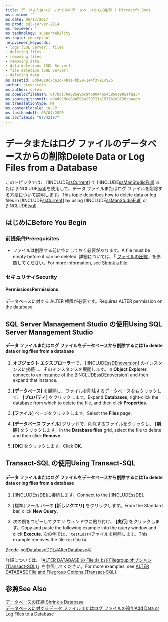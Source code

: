 ```yaml
---
title: データまたはログ ファイルのデータベースからの削除 | Microsoft Docs
ms.custom: ''
ms.date: 06/13/2017
ms.prod: sql-server-2014
ms.reviewer: ''
ms.technology: supportability
ms.topic: conceptual
helpviewer_keywords:
- logs [SQL Server], files
- deleting files
- removing files
- removing data
- data deletions [SQL Server]
- file deletion [SQL Server]
- deleting data
ms.assetid: 0db4018c-ce2c-4ba1-bb29-1e4f3791c925
author: stevestein
ms.author: sstein
ms.openlocfilehash: 6f7bd170e085e9bc94b00446545850e905efaa34
ms.sourcegitcommit: ad4d92dce894592a259721a1571b1d8736abacdb
ms.translationtype: MT
ms.contentlocale: ja-JP
ms.lasthandoff: 08/04/2020
ms.locfileid: "87742197"
---
```

# <a name="delete-data-or-log-files-from-a-database"></a><span data-ttu-id="d3ba0-102">データまたはログ ファイルのデータベースからの削除</span><span class="sxs-lookup"><span data-stu-id="d3ba0-102">Delete Data or Log Files from a Database</span></span>
  <span data-ttu-id="d3ba0-103">このトピックでは、 [!INCLUDE[ssCurrent](../../includes/sscurrent-md.md)] で [!INCLUDE[ssManStudioFull](../../includes/ssmanstudiofull-md.md)] または [!INCLUDE[tsql](../../includes/tsql-md.md)]を使用して、データ ファイルまたはログ ファイルを削除する方法について説明します。</span><span class="sxs-lookup"><span data-stu-id="d3ba0-103">This topic describes how to delete data or log files in [!INCLUDE[ssCurrent](../../includes/sscurrent-md.md)] by using [!INCLUDE[ssManStudioFull](../../includes/ssmanstudiofull-md.md)] or [!INCLUDE[tsql](../../includes/tsql-md.md)].</span></span>  
  
  
##  <a name="before-you-begin"></a><a name="BeforeYouBegin"></a> <span data-ttu-id="d3ba0-104">はじめに</span><span class="sxs-lookup"><span data-stu-id="d3ba0-104">Before You Begin</span></span>  
  
###  <a name="prerequisites"></a><a name="Prerequisites"></a> <span data-ttu-id="d3ba0-105">前提条件</span><span class="sxs-lookup"><span data-stu-id="d3ba0-105">Prerequisites</span></span>  
  
-   <span data-ttu-id="d3ba0-106">ファイルは削除する前に空にしておく必要があります。</span><span class="sxs-lookup"><span data-stu-id="d3ba0-106">A file must be empty before it can be deleted.</span></span> <span data-ttu-id="d3ba0-107">詳細については、「 [ファイルの圧縮](shrink-a-file.md)」を参照してください。</span><span class="sxs-lookup"><span data-stu-id="d3ba0-107">For more information, see [Shrink a File](shrink-a-file.md).</span></span>  
  
###  <a name="security"></a><a name="Security"></a> <span data-ttu-id="d3ba0-108">セキュリティ</span><span class="sxs-lookup"><span data-stu-id="d3ba0-108">Security</span></span>  
  
####  <a name="permissions"></a><a name="Permissions"></a> <span data-ttu-id="d3ba0-109">Permissions</span><span class="sxs-lookup"><span data-stu-id="d3ba0-109">Permissions</span></span>  
 <span data-ttu-id="d3ba0-110">データベースに対する ALTER 権限が必要です。</span><span class="sxs-lookup"><span data-stu-id="d3ba0-110">Requires ALTER permission on the database.</span></span>  
  
##  <a name="using-sql-server-management-studio"></a><a name="SSMSProcedure"></a> <span data-ttu-id="d3ba0-111">SQL Server Management Studio の使用</span><span class="sxs-lookup"><span data-stu-id="d3ba0-111">Using SQL Server Management Studio</span></span>  
  
#### <a name="to-delete-data-or-log-files-from-a-database"></a><span data-ttu-id="d3ba0-112">データ ファイルまたはログ ファイルをデータベースから削除するには</span><span class="sxs-lookup"><span data-stu-id="d3ba0-112">To delete data or log files from a database</span></span>  
  
1.  <span data-ttu-id="d3ba0-113">**オブジェクト エクスプローラー**で、 [!INCLUDE[ssDEnoversion](../../includes/ssdenoversion-md.md)] のインスタンスに接続し、そのインスタンスを展開します。</span><span class="sxs-lookup"><span data-stu-id="d3ba0-113">In **Object Explorer**, connect to an instance of the [!INCLUDE[ssDEnoversion](../../includes/ssdenoversion-md.md)] and then expand that instance.</span></span>  
  
2.  <span data-ttu-id="d3ba0-114">**[データベース]** を展開し、ファイルを削除するデータベースを右クリックして、 **[プロパティ]** をクリックします。</span><span class="sxs-lookup"><span data-stu-id="d3ba0-114">Expand **Databases**, right-click the database from which to delete the file, and then click **Properties**.</span></span>  
  
3.  <span data-ttu-id="d3ba0-115">**[ファイル]** ページをクリックします。</span><span class="sxs-lookup"><span data-stu-id="d3ba0-115">Select the **Files** page.</span></span>  
  
4.  <span data-ttu-id="d3ba0-116">**[データベース ファイル]** グリッドで、削除するファイルをクリックし、 **[削除]** をクリックします。</span><span class="sxs-lookup"><span data-stu-id="d3ba0-116">In the **Database files** grid, select the file to delete and then click **Remove**.</span></span>  
  
5.  <span data-ttu-id="d3ba0-117">**[OK]** をクリックします。</span><span class="sxs-lookup"><span data-stu-id="d3ba0-117">Click **OK**.</span></span>  
  
##  <a name="using-transact-sql"></a><a name="TsqlProcedure"></a> <span data-ttu-id="d3ba0-118">Transact-SQL の使用</span><span class="sxs-lookup"><span data-stu-id="d3ba0-118">Using Transact-SQL</span></span>  
  
#### <a name="to-delete-data-or-log-files-from-a-database"></a><span data-ttu-id="d3ba0-119">データ ファイルまたはログ ファイルをデータベースから削除するには</span><span class="sxs-lookup"><span data-stu-id="d3ba0-119">To delete data or log files from a database</span></span>  
  
1.  <span data-ttu-id="d3ba0-120">[!INCLUDE[ssDE](../../includes/ssde-md.md)]に接続します。</span><span class="sxs-lookup"><span data-stu-id="d3ba0-120">Connect to the [!INCLUDE[ssDE](../../includes/ssde-md.md)].</span></span>  
  
2.  <span data-ttu-id="d3ba0-121">[標準] ツール バーの **[新しいクエリ]** をクリックします。</span><span class="sxs-lookup"><span data-stu-id="d3ba0-121">From the Standard bar, click **New Query**.</span></span>  
  
3.  <span data-ttu-id="d3ba0-122">次の例をコピーしてクエリ ウィンドウに貼り付け、 **[実行]** をクリックします。</span><span class="sxs-lookup"><span data-stu-id="d3ba0-122">Copy and paste the following example into the query window and click **Execute**.</span></span> <span data-ttu-id="d3ba0-123">次の例では、 `test1dat4`ファイルを削除します。</span><span class="sxs-lookup"><span data-stu-id="d3ba0-123">This example removes the file `test1dat4`.</span></span>  
  
 [!code-sql[DatabaseDDL#AlterDatabase4](../../snippets/tsql/SQL14/tsql/databaseddl/transact-sql/alterdatabase.sql#alterdatabase4)]  
  
 <span data-ttu-id="d3ba0-124">詳細については、「[ALTER DATABASE の File および Filegroup オプション &#40;Transact-SQL&#41;](/sql/t-sql/statements/alter-database-transact-sql-file-and-filegroup-options)」を参照してください。</span><span class="sxs-lookup"><span data-stu-id="d3ba0-124">For more examples, see [ALTER DATABASE File and Filegroup Options &#40;Transact-SQL&#41;](/sql/t-sql/statements/alter-database-transact-sql-file-and-filegroup-options).</span></span>  
  
## <a name="see-also"></a><span data-ttu-id="d3ba0-125">参照</span><span class="sxs-lookup"><span data-stu-id="d3ba0-125">See Also</span></span>  
 <span data-ttu-id="d3ba0-126">[データベースの圧縮](shrink-a-database.md) </span><span class="sxs-lookup"><span data-stu-id="d3ba0-126">[Shrink a Database](shrink-a-database.md) </span></span>  
 [<span data-ttu-id="d3ba0-127">データベースに対するデータ ファイルまたはログ ファイルの追加</span><span class="sxs-lookup"><span data-stu-id="d3ba0-127">Add Data or Log Files to a Database</span></span>](add-data-or-log-files-to-a-database.md)  
  
  
